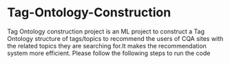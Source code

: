# Tag-Ontology-Construction
Tag Ontology construction project is an ML project to construct a Tag Ontology structure of tags/topics to recommend the users of CQA sites with the related topics they are searching for.It makes the recommendation system more efficient.
Please follow the following steps to run the code 
